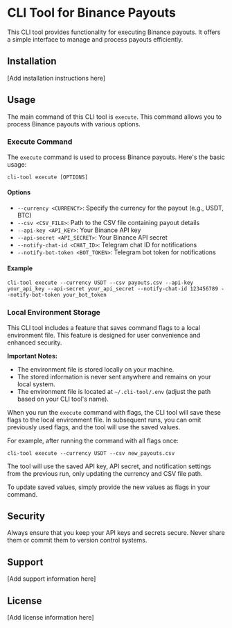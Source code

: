 
# CLI Tool for Binance Payouts

This CLI tool provides functionality for executing Binance payouts. It offers a simple interface to manage and process payouts efficiently.

## Installation

[Add installation instructions here]

## Usage

The main command of this CLI tool is `execute`. This command allows you to process Binance payouts with various options.

### Execute Command

The `execute` command is used to process Binance payouts. Here's the basic usage:

```
cli-tool execute [OPTIONS]
```

#### Options

- `--currency <CURRENCY>`: Specify the currency for the payout (e.g., USDT, BTC)
- `--csv <CSV_FILE>`: Path to the CSV file containing payout details
- `--api-key <API_KEY>`: Your Binance API key
- `--api-secret <API_SECRET>`: Your Binance API secret
- `--notify-chat-id <CHAT_ID>`: Telegram chat ID for notifications
- `--notify-bot-token <BOT_TOKEN>`: Telegram bot token for notifications

#### Example

```
cli-tool execute --currency USDT --csv payouts.csv --api-key your_api_key --api-secret your_api_secret --notify-chat-id 123456789 --notify-bot-token your_bot_token
```

### Local Environment Storage

This CLI tool includes a feature that saves command flags to a local environment file. This feature is designed for user convenience and enhanced security.

**Important Notes:**
- The environment file is stored locally on your machine.
- The stored information is never sent anywhere and remains on your local system.
- The environment file is located at `~/.cli-tool/.env` (adjust the path based on your CLI tool's name).

When you run the `execute` command with flags, the CLI tool will save these flags to the local environment file. In subsequent runs, you can omit previously used flags, and the tool will use the saved values.

For example, after running the command with all flags once:

```
cli-tool execute --currency USDT --csv new_payouts.csv
```

The tool will use the saved API key, API secret, and notification settings from the previous run, only updating the currency and CSV file path.

To update saved values, simply provide the new values as flags in your command.

## Security

Always ensure that you keep your API keys and secrets secure. Never share them or commit them to version control systems.

## Support

[Add support information here]

## License

[Add license information here]
